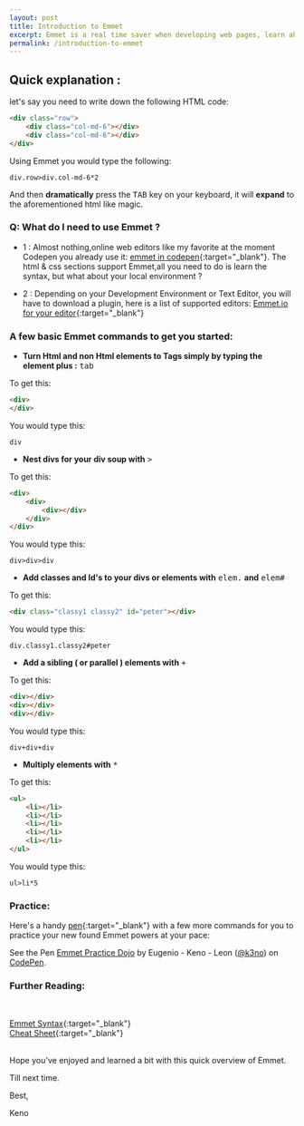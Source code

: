 ```yaml
---
layout: post
title: Introduction to Emmet
excerpt: Emmet is a real time saver when developing web pages, learn about it in this gentle Introduction
permalink: /introduction-to-emmet
---
```



## Quick explanation :

let's say you need to write down the following HTML code:

```html
<div class="row">
	<div class="col-md-6"></div>
	<div class="col-md-6"></div>
</div>
```


Using Emmet you would type the following:

```text
div.row>div.col-md-6*2
```

And then __dramatically__ press the  <kbd>TAB</kbd>  key on your keyboard, it will **expand** to the aforementioned html like magic.

<h3><b>Q: What do I need to use Emmet ?</b></h3>

- 1 : Almost nothing,online web editors like my favorite at the moment Codepen you already use it: [emmet in codepen](https://blog.codepen.io/2013/04/24/emmet-on-codepen/){:target="_blank"}. The html & css sections support Emmet,all you need to do is learn the syntax, but what about your local environment ?

- 2 : Depending on your Development Environment or Text Editor, you will have to download a plugin, here is a list of supported editors:
     [Emmet.io for your editor](http://emmet.io/download/){:target="_blank"}


<h3><b>A few basic Emmet commands to get you started:</b></h3>


- **Turn Html and non Html elements to Tags simply by typing the element plus :** <kbd>tab</kbd>

To get this:

```html
<div>
</div>
```

You would type this:

```text
div
```


- **Nest divs for your div soup with** <kbd>></kbd>

To get this:

```html
<div>
	<div>
		<div></div>
	</div>
</div>
```

You would type this:

```text
div>div>div
```


- **Add classes and Id's to your divs or elements with** <kbd>elem.</kbd> **and** <kbd>elem#</kbd>

To get this:

```html
<div class="classy1 classy2" id="peter"></div>
```

You would type this:

```text
div.classy1.classy2#peter
```

- **Add a sibling ( or parallel ) elements with**  <kbd>+</kbd>

To get this:

```html
<div></div>
<div></div>
<div></div>
```

You would type this:

```text
div+div+div
```

- **Multiply elements with**  <kbd>*</kbd>

To get this:

```html
<ul>
	<li></li>
	<li></li>
	<li></li>
	<li></li>
	<li></li>
</ul>
```

You would type this:

```text
ul>li*5
```

### Practice:

Here's a handy [pen](http://codepen.io/k3no/pen/QEkVJx){:target="_blank"} with a few more commands for you to practice your new found Emmet powers at your pace:

<p data-height="680" data-theme-id="0" data-slug-hash="QEkVJx" data-default-tab="result" data-user="k3no" data-embed-version="2" class="codepen">See the Pen <a href="http://codepen.io/k3no/pen/QEkVJx/">Emmet Practice Dojo</a> by Eugenio - Keno -  Leon (<a href="http://codepen.io/k3no">@k3no</a>) on <a href="http://codepen.io">CodePen</a>.</p>
<script async src="//assets.codepen.io/assets/embed/ei.js"></script>


### Further Reading:
<br />

 [Emmet Syntax](http://docs.emmet.io/abbreviations/syntax/){:target="_blank"}
 <br />
 [Cheat Sheet](http://docs.emmet.io/cheat-sheet/){:target="_blank"}

<br />
Hope you've enjoyed and learned a bit with this quick overview of Emmet.

Till next time.

Best,

Keno
